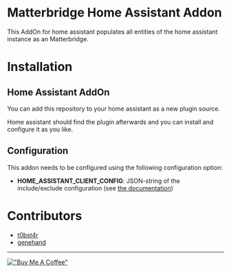 # Matterbridge Home Assistant Addon

This AddOn for home assistant populates all entities of the home assistant instance as an Matterbridge.

# Installation

## Home Assistant AddOn
You can add this repository to your home assistant as a new plugin source.

Home assistant should find the plugin afterwards and you can install and configure it as you like.

## Configuration
This addon needs to be configured using the following configuration option:

- **HOME_ASSISTANT_CLIENT_CONFIG**: JSON-string of the include/exclude configuration (see [the documentation](https://github.com/t0bst4r/matterbridge-home-assistant?tab=readme-ov-file#configuration))

# Contributors
- [t0bst4r](https://github.com/t0bst4r)
- [genehand](https://github.com/genehand)

---

[!["Buy Me A Coffee"](https://www.buymeacoffee.com/assets/img/custom_images/orange_img.png)](https://www.buymeacoffee.com/t0bst4r)
